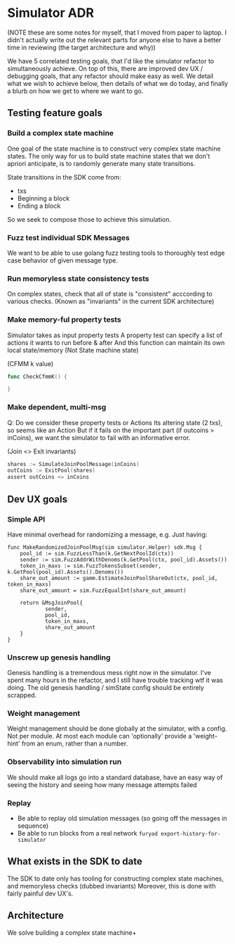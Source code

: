 # Simulator ADR

(NOTE these are some notes for myself, that I moved from paper to laptop. I didn't actually write out the relevant parts for anyone else to have a better time in reviewing (the target architecture and why))

We have 5 correlated testing goals, that I'd like the simulator refactor to simultaneously achieve.
On top of this, there are improved dev UX / debugging goals, that any refactor should make easy as well.
We detail what we wish to achieve below, then details of what we do today, and finally a blurb on how we get to where we want to go.

## Testing feature goals

### Build a complex state machine

One goal of the state machine is to construct very complex state machine states.
The only way for us to build state machine states that we don't apriori anticipate,
is to randomly generate many state transitions.

State transitions in the SDK come from:

* txs
* Beginning a block
* Ending a block

So we seek to compose those to achieve this simulation.

### Fuzz test individual SDK Messages

We want to be able to use golang fuzz testing tools to thoroughly test edge case behavior of given message type.

### Run memoryless state consistency tests

On complex states, check that all of state is "consistent" acccording to various checks.
(Known as "invariants" in the current SDK architecture)

### Make memory-ful property tests

Simulator takes as input property tests
A property test can specify a list of actions it wants to run before & after
And this function can maintain its own local state/memory (Not State machine state)

(CFMM k value)

```go
func CheckCfmmK() {

}
```

### Make dependent, multi-msg

Q: Do we consider these property tests or Actions
Its altering state (2 txs), so seems like an Action
But if it fails on the important part (if outcoins > inCoins), we want the simulator to fail with an informative error.

(Join <> Exit invariants)

```go
shares := SimulateJoinPoolMessage(inCoins)
outCoins := ExitPool(shares)
assert outCoins <= inCoins
```

## Dev UX goals

### Simple API

Have minimal overhead for randomizing a message, e.g. Just having:

```golang
func MakeRandomizedJoinPoolMsg(sim simulator.Helper) sdk.Msg {
    pool_id := sim.FuzzLessThan(k.GetNextPoolId(ctx))
    sender := sim.FuzzAddrWithDenoms(k.GetPool(ctx, pool_id).Assets())
    token_in_maxs := sim.FuzzTokensSubset(sender, k.GetPool(pool_id).Assets().Denoms())
    share_out_amount := gamm.EstimateJoinPoolShareOut(ctx, pool_id, token_in_maxs)
    share_out_amount = sim.FuzzEqualInt(share_out_amount)
    
    return &MsgJoinPool{
            sender,
            pool_id,
            token_in_maxs,
            share_out_amount
    }
}
```

### Unscrew up genesis handling

Genesis handling is a tremendous mess right now in the simulator. I've spent many hours in the refactor, and I still have trouble tracking wtf it was doing. The old genesis handling / simState config should be entirely scrapped.

### Weight management

Weight management should be done globally at the simulator, with a config. Not per module.
At most each module can 'optionally' provide a 'weight-hint' from an enum, rather than a number.

### Observability into simulation run

We should make all logs go into a standard database, have an easy way of seeing the history
and seeing how many message attempts failed

### Replay

* Be able to replay old simulation messages (so going off the messages in sequence)
* Be able to run blocks from a real network `furyad export-history-for-simulator`

## What exists in the SDK to date

The SDK to date only has tooling for constructing complex state machines, and memoryless checks (dubbed invariants)
Moreover, this is done with fairly painful dev UX's.

## Architecture

We solve building a complex state machine+ 
